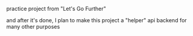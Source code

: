 practice project from "Let's Go Further"

and after it's done, I plan to make this project a "helper" api backend for many other purposes


